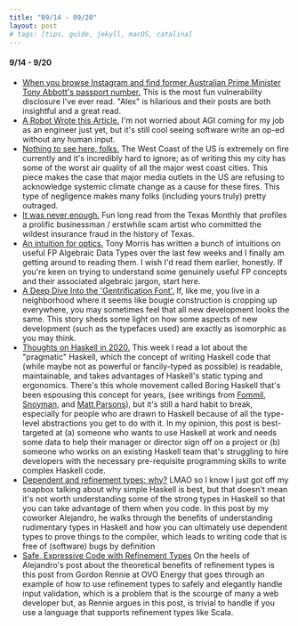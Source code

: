 ```yaml
---
title: "09/14 - 09/20"
layout: post
# tags: [tips, guide, jekyll, macOS, catalina]
---
```


#### 9/14 - 9/20

  * [When you browse Instagram and find former Australian Prime Minister Tony Abbott's passport number.](https://mango.pdf.zone/finding-former-australian-prime-minister-tony-abbotts-passport-number-on-instagram) This is the most fun vulnerability disclosure I've ever read. "Alex" is hilarious and their posts are both insightful and a great read.
  * [A Robot Wrote this Article.](https://cacm.acm.org/news/247248-a-robot-wrote-this-entire-article-are-you-scared-yet-human/fulltext) I'm not worried about AGI coming for my job as an engineer just yet, but it's still cool seeing software write an op-ed without any human input.
  * [Nothing to see here, folks.](https://heated.world/p/nothing-to-see-here-folks) The West Coast of the US is extremely on fire currently and it's incredibly hard to ignore; as of writing this my city has some of the worst air quality of all the major west coast cities. This piece makes the case that major media outlets in the US are refusing to acknowledge systemic climate change as a cause for these fires. This type of negligence makes many folks (including yours truly) pretty outraged.
  * [It was never enough.](https://www.texasmonthly.com/articles/it-was-never-enough/) Fun long read from the Texas Monthly that profiles a prolific businessman / erstwhile scam artist who committed the wildest insurance fraud in the history of Texas.
  * [An intuition for optics.](https://about.chatroulette.com/posts/optics/) Tony Morris has written a bunch of intuitions on useful FP Algebraic Data Types over the last few weeks and I finally am getting around to reading them. I wish I'd read them earlier, honestly. If you're keen on trying to understand some genuinely useful FP concepts and their associated algebraic jargon, start here.
  * [A Deep Dive Into the 'Gentrification Font'.](https://www.vice.com/en_us/article/ep499w/gentrification-font-meme-neutraface) If, like me, you live in a neighborhood where it seems like bougie construction is cropping up everywhere, you may sometimes feel that all new development looks the same. This story sheds some light on how some aspects of new development (such as the typefaces used) are exactly as isomorphic as you may think.
  * [Thoughts on Haskell in 2020.](https://alpacaaa.net/thoughts-on-haskell-2020/) This week I read a lot about the "pragmatic" Haskell, which the concept of writing Haskell code that (while maybe not as powerful or fancily-typed as possible) is readable, maintainable, and takes advantages of Haskell's static typing and ergonomics. There's this whole movement called Boring Haskell that's been espousing this concept for years, (see writings from [Fommil](https://medium.com/@fommil/simple-haskell-is-best-haskell-6a1ea59c73b), [Snoyman](https://www.snoyman.com/blog/2019/11/boring-haskell-manifesto), and [Matt Parsons](https://www.parsonsmatt.org/2019/12/26/write_junior_code.html)), but it's still a hard habit to break, especially for people who are drawn to Haskell because of all the type-level abstractions you get to do with it. In my opinion, this post is best-targeted at (a) someone who wants to use Haskell at work and needs some data to help their manager or director sign off on a project or (b) someone who works on an existing Haskell team that's struggling to hire developers with the necessary pre-requisite programming skills to write complex Haskell code.
  * [Dependent and refinement types: why?](https://www.47deg.com/blog/why-types/) LMAO so I know I just got off my soapbox talking about why simple Haskell is best, but that doesn't mean it's not worth understanding some of the strong types in Haskell so that you can take advantage of them when you code. In this post by my coworker Alejandro, he walks through the benefits of understanding rudimentary types in Haskell and how you can ultimately use dependent types to prove things to the compiler, which leads to writing code that is free of (software) bugs by definition
  * [Safe, Expressive Code with Refinement Types](https://tech.ovoenergy.com/safe-expressive-code-with-refinement-types/) On the heels of Alejandro's post about the theoretical benefits of refinement types is this post from Gordon Rennie at OVO Energy that goes through an example of how to use refinement types to safely and elegantly handle input validation, which is a problem that is the scourge of many a web developer but, as Rennie argues in this post, is trivial to handle if you use a language that supports refinement types like Scala.